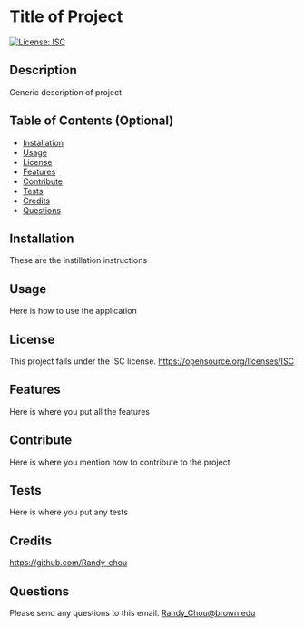 # Title of Project 
[![License: ISC](https://img.shields.io/badge/License-ISC-blue.svg)](https://opensource.org/licenses/ISC)
## Description
Generic description of project
## Table of Contents (Optional)
- [Installation](#installation)
- [Usage](#usage)
- [License](#license)
- [Features](#features)
- [Contribute](#contribute)
- [Tests](#tests)
- [Credits](#credits)
- [Questions](#questions)
## Installation
These are the instillation instructions
## Usage
Here is how to use the application
## License
 This project falls under the ISC license.
  https://opensource.org/licenses/ISC
## Features
Here is where you put all the features
## Contribute
Here is where you mention how to contribute to the project
## Tests
Here is where you put any tests
## Credits
https://github.com/Randy-chou
## Questions
Please send any questions to this email.
Randy_Chou@brown.edu
